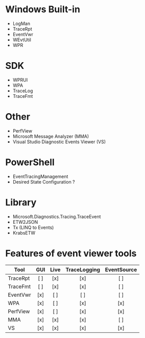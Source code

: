 # Windows Built-in
- LogMan
- TraceRpt
- EventVwr
- WEvtUtil
- WPR

# SDK
- WPRUI
- WPA
- TraceLog
- TraceFmt

# Other
- PerfView
- Microsoft Message Analyzer (MMA)
- Visual Studio Diagnostic Events Viewer (VS)

# PowerShell
- EventTracingManagement
- Desired State Configuration ?

# Library
- Microsoft.Diagnostics.Tracing.TraceEvent
- ETW2JSON
- Tx (LINQ to Events)
- KrabsETW

# Features of event viewer tools
| Tool     | GUI | Live | TraceLogging | EventSource |
|----------|:---:|:----:|:------------:|:-----------:|
| TraceRpt | [ ] | [x]  | [x]          | [ ]         |
| TraceFmt | [ ] | [x]  | [x]          | [ ]         |
| EventVwr | [x] | [ ]  | [ ]          | [ ]         |
| WPA      | [x] | [ ]  | [x]          | [x]         |
| PerfView | [x] | [ ]  | [x]          | [x]         |
| MMA      | [x] | [x]  | [x]          | [ ]         |
| VS       | [x] | [x]  | [x]          | [x]         |